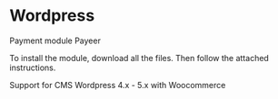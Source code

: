 Wordpress
======
Payment module Payeer

To install the module, download all the files.
Then follow the attached instructions.

Support for CMS Wordpress 4.x - 5.x with Woocommerce